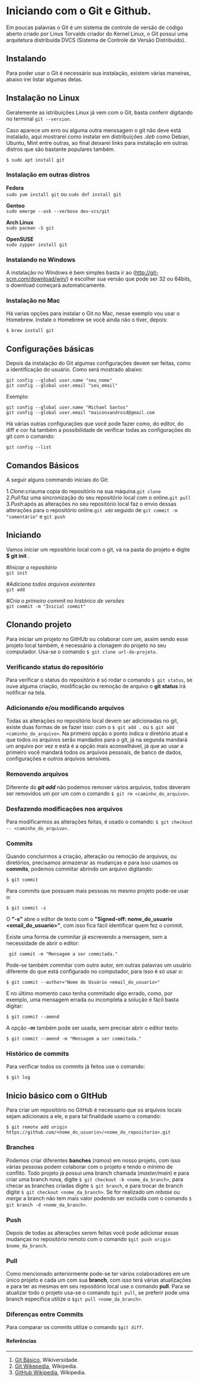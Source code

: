# Iniciando com o Git e Github. #

Em poucas palavras o Git é um sistema de controle de versão de código aberto criado por Linus Torvalds criador do Kernel Linux, o Git possui uma arquitetura distribuída DVCS (Sistema de Controle de Versão Distribuído).

## Instalando ##

Para poder usar o Git é necessário sua instalação, existem várias maneiras, abaixo irei listar algumas delas.

## Instalação no Linux

Geralemente as istribuições Linux já vem com o Git, basta conferir digitando no terminal `git --version`.

Caso aparece um erro ou alguma outra menssagem o git não deve está instalado, aqui mostrarei como instalar em distribuições *.deb* como Debian, Ubuntu, Mint entre outras, ao final deixarei links para instalação em outras distros que são bastante populares também.

`$ sudo apt install git`

### Instalação em outras distros

**Fedora**  
`sudo yum install git` ou 
`sudo dnf install git`

**Gentoo**  
`sudo emerge --ask --verbose dev-vcs/git`

**Arch Linux**  
`sudo pacman -S git`

**OpenSUSE**  
`sudo zypper install git`

### Instalando no Windows

A instalação no Windows é bem simples basta ir ao (http://git-scm.com/download/win/) e escolher sua versão que pode ser 32 ou 64bits, o download começará automaticamente. 

### Instalação no Mac

Há varias opções para instalar o Git no Mac, nesse exemplo vou usar o Homebrew. Instale o Homebrew se você ainda não o tiver, depois:

`$ brew install git`

## Configurações básicas

Depois da instalação do Git algumas configurações devem ser feitas, como a identificação do usuário. Como será mostrado abaixo:

`git config --global user.name "seu_nome"`  
`git config --global user.email "seu_email"`

Exemplo:

`git config --global user.name "Michael Santos"`  
`git config --global user.email "maiconxandroid@gmail.com`

Há várias outras configurações que você pode fazer como, do editor, do diff e cor há também a possibilidade de verificar todas as configurações do git com o comando:

`git config --list`

## Comandos Básicos

A seguir alguns commando iniciais do Git:

1.*Clone*:criauma copia do repositório na sua máquina.`git clone`  
2.*Pull*:faz uma sincronização do seu repositório local com o online.`git pull`  
3.*Push*:após as alterações no seu repositório local faz o envio dessas alterações para o repositório online.`git add` seguido de `git commit -m "comentário"` e `git push`  

## **Iniciando**

Vamos iniciar um repositório local com o git, vá na pasta do projeto e digite **$ git init** .

*#Iniciar o repositório*  
`git init`

*#Adiciona todos arquivos existentes*  
`git add`

*#Cria o primeiro commit no histórico de versões*  
`git commit -m "Inicial commit"`

## Clonando projeto

Para iniciar um projeto no GitHUb ou colaborar com um, assim sendo esse projeto local também, é necessário a clonagem do projeto no seu computador. Usa-se o comando `$ git clone url-do-projeto`.

### Verificando status do repositório

Para verificar o status do repositório é só rodar o comando `$ git status`, se ouve alguma criação, modificação ou remoção de arquivo o __git status__ irá notificar na tela.

### Adicionando e/ou modificando arquivos

Todas as alterações no repositório local devem ser adicionadas no git, existe duas formas de se fazer isso:
com o `$ git add .` ou `$ git add <caminho_do_arquivo>`. Na primeiro opção o ponto indica o diretório atual e que todos os arquivos serão mandados para o git, já na segunda mandará um arquivo por vez e está é a opção mais aconselhável, já que ao usar a primeiro você mandará todos os arquivos pessoais, de banco de dados, configurações e outros arquivos sensíveis.

### Removendo arquivos

Diferente do ***git add*** não podemos remover vários arquivos, todos deveram ser removidos um por um com o comando `$ git rm <caminho_do_arquivo>`.

### Desfazendo modificações nos arquivos

Para modificarmos as alterações feitas, é usado o comando: 
`$ git checkout -- <caminho_do_arquivo>`.

### Commits

Quando concluirmos a criação, alteração ou remoção de arquivos, ou diretórios, precisamos armazenar as mudanças e para isso usamos os __commits__, podemos commitar abrindo um arquivo digitando:

`$ git commit`

Para commits que possuam mais pessoas no mesmo projeto pode-se usar o:

`$ git commit -s`

O **"-s"** abre o editor de texto com o **"Signed-off: nome_do_usuario <email_do_usuario>"**, com isso fica fácil identificar quem fez o commit.

Existe uma forma de commitar já escrevendo a mensagem, sem a necessidade de abrir o editor:

` git commit -m "Mensagem a ser commitada."`

Pode-se também commitar com outro autor, em outras palavras um usuário diferente do que está configurado no computador, para isso é só usar o:

`$ git commit --author="Nome do Usuário <email_do_usuario>"`

E no último momento caso tenha commitado algo errado, como, por exemplo, uma mensagem errada ou incompleta a solução é fácil basta digitar:

`$ git commit --amend`

A opção **-m** também pode ser usada, sem precisar abrir o editor texto:

`$ git commit --amend -m "Mensagem a ser commitada."`

### Histórico de commits

Para verificar todos os commits já feitos use o comando:

`$ git log`

## Inicio básico com o GItHub

Para criar um repositório no GitHub é necessario que os arquivos locais sejam adicionaos a ele, e para tal finalidade usamo o comando:

`$ git remote add origin https://github.com/<nome_do_usuario>/<nome_do_repositorio>.git`

### Branches

Podemos criar diferentes **banches** (*ramos*) em nosso projeto, com isso várias pessoas podem colaborar com o projeto e tendo o mínimo de conflito. Todo projeto já possui uma branch chamada (*master/main*) e para criar uma branch nova, digite `$ git checkout -b <nome_da_branch>`, para checar as branches criadas digite `$ git branch`, e para trocar de branch digite `$ git checkout <nome_da_branch>`. Se for realizado um *rebase* ou *merge* a branch não tem mais valor podendo ser excluída com o comando `$ git branch -d <nome_da_branch>`.

### Push

Depois de todas as alterações serem feitas você pode adicionar essas mudanças no repositório remoto com o comando `$git push origin $nome_da_branch`.

### Pull

Como mencionado anteriormente pode-se ter vários colaboradores em um único projeto e cada um com sua **branch**, com isso terá várias atualizações e para ter as mesmas em seu repositório local use o comando **pull**. Para se atualizar todo o projeto usa-se o comando `$git pull`, se preferir pode uma branch especifica utilize o `$git pull <nome_da_branch>`.

### Diferenças entre Commits

Para comparar os commits utilize o comando `$git diff`.

#### Referências
___________________________________________________________________________________________________________________________________

1. [Git Básico](https://pt.wikiversity.org/wiki/Git_B%C3%A1sico), Wikiversidade.
2. [Git Wikepedia](https://en.wikipedia.org/wiki/Git), Wikipedia.
3. [GitHub Wikipedia](https://en.wikipedia.org/wiki/GitHub), Wikipedia.